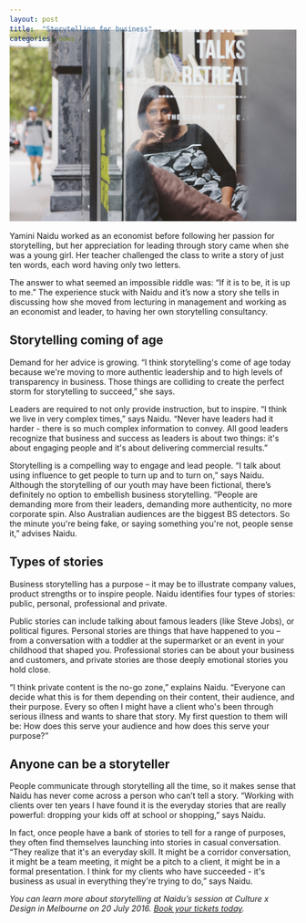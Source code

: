 ```yaml
---
layout: post
title:  "Storytelling for business"
categories: news
---
```


<img style="margin-top: -54px;" class="post__image -responsive" src="/images/Copyright_Beth_Jennings_Photography_2016_Yamini Naidu_WEB-6887.jpg">

<p class="-lede">
Yamini Naidu worked as an economist before following her passion for storytelling, but her appreciation for leading through story came when she was a young girl. Her teacher challenged the class to write a story of just ten words, each word having only two letters.
</p>

The answer to what seemed an impossible riddle was: “If it is to be, it is up to me.” The experience stuck with Naidu and it’s now a story she tells in discussing how she moved from lecturing in management and working as an economist and leader, to having her own storytelling consultancy.

## Storytelling coming of age

Demand for her advice is growing. “I think storytelling's come of age today because we're moving to more authentic leadership and to high levels of transparency in business. Those things are colliding to create the perfect storm for storytelling to succeed,” she says.

Leaders are required to not only provide instruction, but to inspire. “I think we live in very complex times,” says Naidu. “Never have leaders had it harder - there is so much complex information to convey. All good leaders recognize that business and success as leaders is about two things: it's about engaging people and it's about delivering commercial results.”

Storytelling is a compelling way to engage and lead people. “I talk about using influence to get people to turn up and to turn on,” says Naidu. Although the storytelling of our youth may have been fictional, there’s definitely no option to embellish business storytelling. “People are demanding more from their leaders, demanding more authenticity, no more corporate spin. Also Australian audiences are the biggest BS detectors. So the minute you're being fake, or saying something you're not, people sense it,” advises Naidu.

## Types of stories

Business storytelling has a purpose – it may be to illustrate company values, product strengths or to inspire people. Naidu identifies four types of stories: public, personal, professional and private.

Public stories can include talking about famous leaders (like Steve Jobs), or political figures. Personal stories are things that have happened to you – from a conversation with a toddler at the supermarket or an event in your childhood that shaped you. Professional stories can be about your business and customers, and private stories are those deeply emotional stories you hold close.

“I think private content is the no-go zone,” explains Naidu. “Everyone can decide what this is for them depending on their content, their audience, and their purpose. Every so often I might have a client who's been through serious illness and wants to share that story. My first question to them will be: How does this serve your audience and how does this serve your purpose?”

## Anyone can be a storyteller

People communicate through storytelling all the time, so it makes sense that Naidu has never come across a person who can’t tell a story. “Working with clients over ten years I have found it is the everyday stories that are really powerful: dropping your kids off at school or shopping,” says Naidu.

In fact, once people have a bank of stories to tell for a range of purposes, they often find themselves launching into stories in casual conversation. “They realize that it's an everyday skill. It might be a corridor conversation, it might be a team meeting, it might be a pitch to a client, it might be in a formal presentation. I think for my clients who have succeeded - it's business as usual in everything they're trying to do,” says Naidu.

<div class="post__divider"></div>

_You can learn more about storytelling at Naidu’s session at Culture x Design in Melbourne on 20 July 2016. <a href="https://www.eventbrite.com/e/culture-x-design-melbourne-2016-tickets-25704072573#tickets" target="_blank">Book your tickets today</a>._
